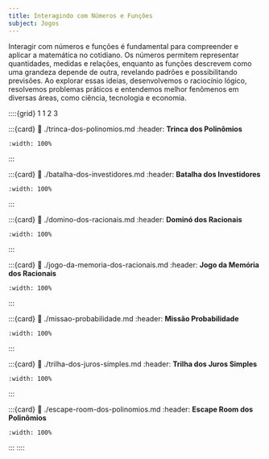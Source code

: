 ```yaml
---
title: Interagindo com Números e Funções
subject: Jogos
---
```



Interagir com números e funções é fundamental para compreender e aplicar a matemática no cotidiano. Os números permitem representar quantidades, medidas e relações, enquanto as funções descrevem como uma grandeza depende de outra, revelando padrões e possibilitando previsões. Ao explorar essas ideias, desenvolvemos o raciocínio lógico, resolvemos problemas práticos e entendemos melhor fenômenos em diversas áreas, como ciência, tecnologia e economia.

::::{grid} 1 1 2 3


:::{card}
:link: ./trinca-dos-polinomios.md
:header: **Trinca dos Polinômios**
```{image} ./trinca-dos-polinomios/thumb.png
:width: 100%
```
:::

:::{card}
:link: ./batalha-dos-investidores.md
:header: **Batalha dos Investidores**
```{image} ./batalha-dos-investidores/thumb.png
:width: 100%
```
:::

:::{card}
:link: ./domino-dos-racionais.md
:header: **Dominó dos Racionais**
```{image} ./domino-dos-racionais/thumb.png
:width: 100%
```
:::

:::{card}
:link: ./jogo-da-memoria-dos-racionais.md
:header: **Jogo da Memória dos Racionais**
```{image} ./jogo-da-memoria-dos-racionais/thumb.png
:width: 100%
```
:::

:::{card}
:link: ./missao-probabilidade.md
:header: **Missão Probabilidade**
```{image} ./missao-probabilidade/thumb.png
:width: 100%
```
:::

:::{card}
:link: ./trilha-dos-juros-simples.md
:header: **Trilha dos Juros Simples**
```{image} ./trilha-dos-juros-simples/thumb.png
:width: 100%
```
:::

:::{card}
:link: ./escape-room-dos-polinomios.md
:header: **Escape Room dos Polinômios**
```{image} ./escape-room-dos-polinomios/thumb.png
:width: 100%
```
:::
::::